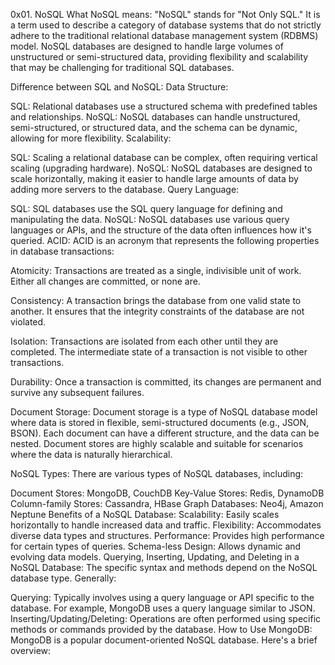 0x01. NoSQL
What NoSQL means:
"NoSQL" stands for "Not Only SQL." It is a term used to describe a category of database systems that do not strictly adhere to the traditional relational database management system (RDBMS) model. NoSQL databases are designed to handle large volumes of unstructured or semi-structured data, providing flexibility and scalability that may be challenging for traditional SQL databases.

Difference between SQL and NoSQL:
Data Structure:

SQL: Relational databases use a structured schema with predefined tables and relationships.
NoSQL: NoSQL databases can handle unstructured, semi-structured, or structured data, and the schema can be dynamic, allowing for more flexibility.
Scalability:

SQL: Scaling a relational database can be complex, often requiring vertical scaling (upgrading hardware).
NoSQL: NoSQL databases are designed to scale horizontally, making it easier to handle large amounts of data by adding more servers to the database.
Query Language:

SQL: SQL databases use the SQL query language for defining and manipulating the data.
NoSQL: NoSQL databases use various query languages or APIs, and the structure of the data often influences how it's queried.
ACID:
ACID is an acronym that represents the following properties in database transactions:

Atomicity: Transactions are treated as a single, indivisible unit of work. Either all changes are committed, or none are.

Consistency: A transaction brings the database from one valid state to another. It ensures that the integrity constraints of the database are not violated.

Isolation: Transactions are isolated from each other until they are completed. The intermediate state of a transaction is not visible to other transactions.

Durability: Once a transaction is committed, its changes are permanent and survive any subsequent failures.

Document Storage:
Document storage is a type of NoSQL database model where data is stored in flexible, semi-structured documents (e.g., JSON, BSON). Each document can have a different structure, and the data can be nested. Document stores are highly scalable and suitable for scenarios where the data is naturally hierarchical.

NoSQL Types:
There are various types of NoSQL databases, including:

Document Stores: MongoDB, CouchDB
Key-Value Stores: Redis, DynamoDB
Column-family Stores: Cassandra, HBase
Graph Databases: Neo4j, Amazon Neptune
Benefits of a NoSQL Database:
Scalability: Easily scales horizontally to handle increased data and traffic.
Flexibility: Accommodates diverse data types and structures.
Performance: Provides high performance for certain types of queries.
Schema-less Design: Allows dynamic and evolving data models.
Querying, Inserting, Updating, and Deleting in a NoSQL Database:
The specific syntax and methods depend on the NoSQL database type. Generally:

Querying: Typically involves using a query language or API specific to the database. For example, MongoDB uses a query language similar to JSON.
Inserting/Updating/Deleting: Operations are often performed using specific methods or commands provided by the database.
How to Use MongoDB:
MongoDB is a popular document-oriented NoSQL database. Here's a brief overview:
